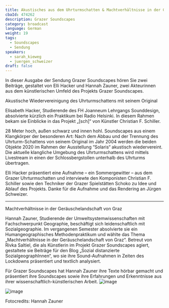 ```yaml
---
title: Akustisches aus dem Uhrturmschatten & Machtverhältnisse in der Geräuschlandschaft von Graz
cbaId: 474262
description: Grazer Soundscapes
category: broadcast
language: German
weight: 19
tags:
  - Soundscapes
  - Sendung
speakers:
  - sarah_kieweg
  - juergen_schweizer
draft: false
---
```

In dieser Ausgabe der Sendung Grazer Soundscapes hören Sie zwei Beiträge, gestaltet von Elli Hacker und Hannah Zauner, zwei Akteurinnen aus dem künstlerischen Umfeld des Projekts Grazer Soundscapes.

Akustische Wiedervereinigung des Uhrturmschattens mit seinem Original

Elisabeth Hacker, Studierende des FH Joanneum Lehrgangs Sounddesign, absolvierte kürzlich ein Praktikum bei Radio Helsinki. In diesem Rahmen bekam sie Einblicke in das Projekt „[sch]“ von Künstler Christian F. Schiller.

28 Meter hoch, außen schwarz und innen hohl. Soundscapes aus einem Klangkörper der besonderen Art: Nach dem Abbau und der Trennung des Uhrturm-Schattens von seinem Original im Jahr 2004 werden die beiden Objekte 2020 im Rahmen der Ausstellung “Solaris“ akustisch wiedervereint. Die aktuelle klangliche Umgebung des Uhrturmschattens wird mittels Livestream in einen der Schlossbergstollen unterhalb des Uhrturms übertragen.

Elli Hacker präsentiert eine Aufnahme – ein Sommergewitter – aus dem Grazer Uhrturmschatten und interviewte den Komponisten Christian F. Schiller sowie den Techniker der Grazer Spielstätten Schoko zu Idee und Ablauf des Projekts. Danke für die Aufnahme und das Rendering an Jürgen Schweizer.

****************************************

Machtverhältnisse in der Geräuschelandschaft von Graz

Hannah Zauner, Studierende der Umweltsystemwissenschaften mit Fachschwerpunkt Geographie, beschäftigt sich leidenschaftlich mit Sozialgeographie. Im vergangenen Semester absolvierte sie ein Humangeographisches Methodenpraktikum und wählte das Thema „Machtverhältnisse in der Geräuschelandschaft von Graz“. Betreut von Rivka Saltiel, die als Künstlerin im Projekt Grazer Soundscapes agiert, gestaltete sie Beiträge für den Blog „Sozial distanzierte SozialgeographInnen“, wo sie ihre Sound-Aufnahmen in Zeiten des Lockdowns präsentiert und textlich analysiert.

Für Grazer Soundscapes hat Hannah Zauner ihre Texte hörbar gemacht und präsentiert ihre Soundscapes sowie ihre Erfahrungen und Erkenntnisse aus ihrer wissenschaftlich-künstlerischen Arbeit. 
![image](/images/broadcasts/ss19/01.jpg)


![image](/images/broadcasts/ss19/02.jpg)

Fotocredits: Hannah Zauner
